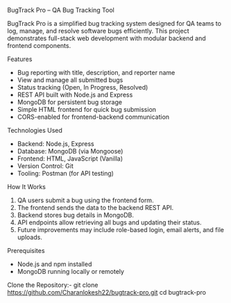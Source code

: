 BugTrack Pro – QA Bug Tracking Tool

BugTrack Pro is a simplified bug tracking system designed for QA teams to log, manage, and resolve software bugs efficiently. This project demonstrates full-stack web development with modular backend and frontend components.


Features
- Bug reporting with title, description, and reporter name
- View and manage all submitted bugs
- Status tracking (Open, In Progress, Resolved)
- REST API built with Node.js and Express
- MongoDB for persistent bug storage
- Simple HTML frontend for quick bug submission
- CORS-enabled for frontend-backend communication



Technologies Used
- Backend: Node.js, Express
- Database: MongoDB (via Mongoose)
- Frontend: HTML, JavaScript (Vanilla)
- Version Control: Git
- Tooling: Postman (for API testing)



How It Works
1. QA users submit a bug using the frontend form.
2. The frontend sends the data to the backend REST API.
3. Backend stores bug details in MongoDB.
4. API endpoints allow retrieving all bugs and updating their status.
5. Future improvements may include role-based login, email alerts, and file uploads.



Prerequisites
- Node.js and npm installed
- MongoDB running locally or remotely



Clone the Repository:-
git clone https://github.com/Charanlokesh22/bugtrack-pro.git
cd bugtrack-pro


